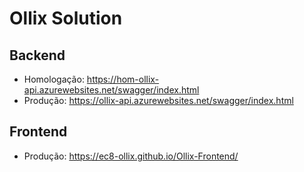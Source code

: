 # Ollix Solution


## Backend

  - Homologação: https://hom-ollix-api.azurewebsites.net/swagger/index.html
  - Produção: https://ollix-api.azurewebsites.net/swagger/index.html

## Frontend

  - Produção: https://ec8-ollix.github.io/Ollix-Frontend/
